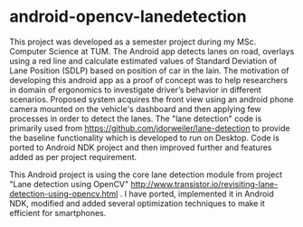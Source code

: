 android-opencv-lanedetection
============================

This project was developed as a semester project during my MSc. Computer Science at TUM. The Android app detects lanes on road, overlays using a red line and calculate estimated values of Standard Deviation of Lane Position (SDLP) based on position of car in the lain. The motivation of developing this android app as a proof of concept was to help researchers in domain of ergonomics to investigate driver’s behavior in different scenarios. Proposed system acquires the front view using an android phone camera mounted on the vehicle's dashboard and then applying few processes in order to detect the lanes. The "lane detection" code is primarily used from https://github.com/jdorweiler/lane-detection to provide the baseline functionality which is developed to run on Desktop. Code is ported to Android NDK project and then improved further and features added as per project requirement.

This Android project is using the core lane detection module from project "Lane detection using OpenCV" http://www.transistor.io/revisiting-lane-detection-using-opencv.html . I have ported, implemented it in Android NDK, modified and added several optimization techniques to make it efficient for smartphones.

